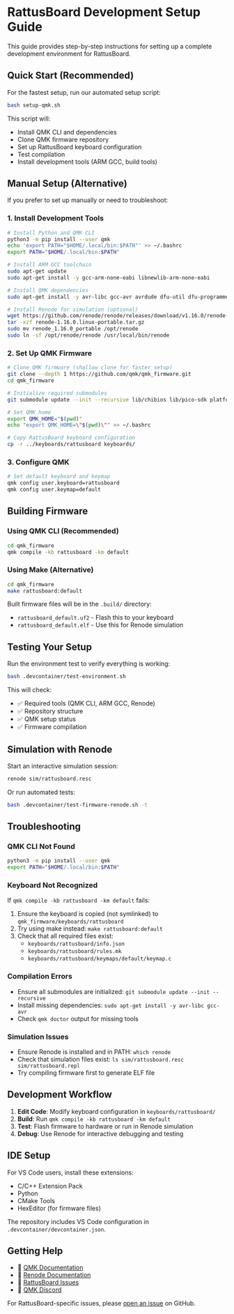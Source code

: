 # RattusBoard Development Setup Guide

This guide provides step-by-step instructions for setting up a complete development environment for RattusBoard.

## Quick Start (Recommended)

For the fastest setup, run our automated setup script:

```bash
bash setup-qmk.sh
```

This script will:
- Install QMK CLI and dependencies
- Clone QMK firmware repository
- Set up RattusBoard keyboard configuration
- Test compilation
- Install development tools (ARM GCC, build tools)

## Manual Setup (Alternative)

If you prefer to set up manually or need to troubleshoot:

### 1. Install Development Tools

```bash
# Install Python and QMK CLI
python3 -m pip install --user qmk
echo 'export PATH="$HOME/.local/bin:$PATH"' >> ~/.bashrc
export PATH="$HOME/.local/bin:$PATH"

# Install ARM GCC toolchain
sudo apt-get update
sudo apt-get install -y gcc-arm-none-eabi libnewlib-arm-none-eabi

# Install QMK dependencies
sudo apt-get install -y avr-libc gcc-avr avrdude dfu-util dfu-programmer

# Install Renode for simulation (optional)
wget https://github.com/renode/renode/releases/download/v1.16.0/renode-1.16.0.linux-portable.tar.gz
tar -xzf renode-1.16.0.linux-portable.tar.gz
sudo mv renode_1.16.0_portable /opt/renode
sudo ln -sf /opt/renode/renode /usr/local/bin/renode
```

### 2. Set Up QMK Firmware

```bash
# Clone QMK firmware (shallow clone for faster setup)
git clone --depth 1 https://github.com/qmk/qmk_firmware.git
cd qmk_firmware

# Initialize required submodules
git submodule update --init --recursive lib/chibios lib/pico-sdk platforms/chibios

# Set QMK home
export QMK_HOME="$(pwd)"
echo "export QMK_HOME=\"$(pwd)\"" >> ~/.bashrc

# Copy RattusBoard keyboard configuration
cp -r ../keyboards/rattusboard keyboards/
```

### 3. Configure QMK

```bash
# Set default keyboard and keymap
qmk config user.keyboard=rattusboard
qmk config user.keymap=default
```

## Building Firmware

### Using QMK CLI (Recommended)

```bash
cd qmk_firmware
qmk compile -kb rattusboard -km default
```

### Using Make (Alternative)

```bash
cd qmk_firmware
make rattusboard:default
```

Built firmware files will be in the `.build/` directory:
- `rattusboard_default.uf2` - Flash this to your keyboard
- `rattusboard_default.elf` - Use this for Renode simulation

## Testing Your Setup

Run the environment test to verify everything is working:

```bash
bash .devcontainer/test-environment.sh
```

This will check:
- ✅ Required tools (QMK CLI, ARM GCC, Renode)
- ✅ Repository structure
- ✅ QMK setup status
- ✅ Firmware compilation

## Simulation with Renode

Start an interactive simulation session:

```bash
renode sim/rattusboard.resc
```

Or run automated tests:

```bash
bash .devcontainer/test-firmware-renode.sh -t
```

## Troubleshooting

### QMK CLI Not Found
```bash
python3 -m pip install --user qmk
export PATH="$HOME/.local/bin:$PATH"
```

### Keyboard Not Recognized
If `qmk compile -kb rattusboard -km default` fails:

1. Ensure the keyboard is copied (not symlinked) to `qmk_firmware/keyboards/rattusboard`
2. Try using make instead: `make rattusboard:default`
3. Check that all required files exist:
   - `keyboards/rattusboard/info.json`
   - `keyboards/rattusboard/rules.mk`
   - `keyboards/rattusboard/keymaps/default/keymap.c`

### Compilation Errors
- Ensure all submodules are initialized: `git submodule update --init --recursive`
- Install missing dependencies: `sudo apt-get install -y avr-libc gcc-avr`
- Check `qmk doctor` output for missing tools

### Simulation Issues
- Ensure Renode is installed and in PATH: `which renode`
- Check that simulation files exist: `ls sim/rattusboard.resc sim/rattusboard.repl`
- Try compiling firmware first to generate ELF file

## Development Workflow

1. **Edit Code**: Modify keyboard configuration in `keyboards/rattusboard/`
2. **Build**: Run `qmk compile -kb rattusboard -km default`
3. **Test**: Flash firmware to hardware or run in Renode simulation
4. **Debug**: Use Renode for interactive debugging and testing

## IDE Setup

For VS Code users, install these extensions:
- C/C++ Extension Pack
- Python
- CMake Tools
- HexEditor (for firmware files)

The repository includes VS Code configuration in `.devcontainer/devcontainer.json`.

## Getting Help

- 📖 [QMK Documentation](https://docs.qmk.fm/)
- 🔧 [Renode Documentation](https://renode.readthedocs.io/)
- 🐛 [RattusBoard Issues](https://github.com/Rattus-ukrizovany/RattusBoard/issues)
- 💬 [QMK Discord](https://discord.gg/Uq7gcHh)

For RattusBoard-specific issues, please [open an issue](https://github.com/Rattus-ukrizovany/RattusBoard/issues/new/choose) on GitHub.